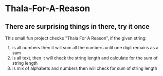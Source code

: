 # Thala-For-A-Reason
## There are surprising things in there, try it once 
This small fun project checks "Thala For A Reason", if the given string:
1. is all numbers then it will sum all the numbers until one digit remains as a sum
2. is all text, then it will check the string length and calculate for the sum of string length
3. is mix of alphabets and numbers then will check for sum of string length


